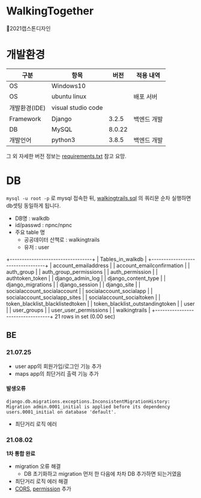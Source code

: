 # WalkingTogether
🐶2021캡스톤디자인
# 개발환경
|구분|항목|버전|적용 내역|
|---|---|---|----------|
|OS|Windows10| | |
|OS|ubuntu linux| |배포 서버|
|개발환경(IDE)|visual studio code| | |
|Framework|Django|3.2.5|백엔드 개발|
|DB|MySQL|8.0.22| |
|개발언어|python3|3.8.5|백엔드 개발|

그 외 자세한 버전 정보는 [requirements.txt](./requirements.txt) 참고 요망.
# DB
`mysql -u root -p` 로 mysql 접속한 뒤, [walkingtrails.sql](walkingtrails.sql) 의 쿼리문 순차 실행하면 db셋팅 동일하게 됩니다.
- DB명 : walkdb
- id/passwd : npnc/npnc
- 주요 table 명
  - 공공데이터 산책로 : walkingtrails
  - 유저 : user         


+----------------------------------+
| Tables_in_walkdb                 |
+----------------------------------+
| account_emailaddress             |
| account_emailconfirmation        |
| auth_group                       |
| auth_group_permissions           |
| auth_permission                  |
| authtoken_token                  |
| django_admin_log                 |
| django_content_type              |
| django_migrations                |
| django_session                   |
| django_site                      |
| socialaccount_socialaccount      |
| socialaccount_socialapp          |
| socialaccount_socialapp_sites    |
| socialaccount_socialtoken        |
| token_blacklist_blacklistedtoken |
| token_blacklist_outstandingtoken |
| user                             |
| user_groups                      |
| user_user_permissions            |
| walkingtrails                    |
+----------------------------------+
21 rows in set (0.00 sec)
## BE

### 21.07.25
- user app의 회원가입/로그인 기능 추가
- maps app의 최단거리 출력 기능 추가

#### 발생오류
`django.db.migrations.exceptions.InconsistentMigrationHistory: Migration admin.0001_initial is applied before its dependency users.0001_initial on database 'default'.`
- 최단거리 로직 에러


### 21.08.02
**1차 통합 완료**
- migration 오류 해결
  - DB 초기화하고 migration 먼저 한 다음에 차차 DB 추가하면 되는거였음
- 최단거리 로직 에러 해결
- [CORS](https://hyeonyeee.tistory.com/65), [permission](https://www.django-rest-framework.org/api-guide/permissions/) 추가